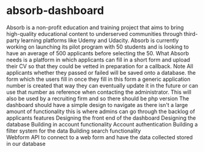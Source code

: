 # absorb-dashboard
Absorb is a non-profit education and training project that aims to bring high-quality educational content to underserved communities through third-party learning platforms like Udemy and Udacity.
Absorb is currently working on launching its pilot program with 50 students and is looking to have an average of 500 applicants before selecting the 50.
What Absorb needs is a platform in which applicants can fill in a short form and upload their CV so that they could be vetted in preparation for a callback. 
Note 
All applicants whether they passed or failed will be saved onto a database.
 the form which the users fill in once they fill in this form a generic application number is created that way they can eventually update it in the future or can use that number as reference when contacting the administrator.
This will also be used by a recruiting firm and so there should be php version 
The dashboard should have a simple design to navigate as there isn't a large amount of functionality this is where admins can go through the backlog of applicants 
features
Designing the front end of the dashboard 
Designing the database 
Building in account functionality 
Account authentication
Building a filter system for the data
Building search functionality  
Webform 
API to connect to a web form and have the data collected stored in our database
